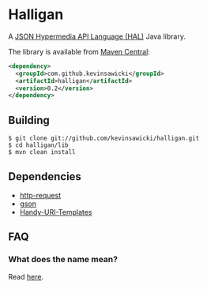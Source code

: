 # Halligan

A [JSON Hypermedia API Language (HAL)](http://tools.ietf.org/id/draft-kelly-json-hal-03.txt)
Java library.

The library is available from [Maven Central](http://search.maven.org/#search%7Cgav%7C1%7Cg%3A%22com.github.kevinsawicki%22%20AND%20a%3A%22halligan%22):

```xml
<dependency>
  <groupId>com.github.kevinsawicki</groupId>
  <artifactId>halligan</artifactId>
  <version>0.2</version>
</dependency>
```

## Building

```
$ git clone git://github.com/kevinsawicki/halligan.git
$ cd halligan/lib
$ mvn clean install
```

## Dependencies

  * [http-request](https://github.com/kevinsawicki/http-request)
  * [gson](http://code.google.com/p/google-gson/)
  * [Handy-URI-Templates](https://github.com/damnhandy/Handy-URI-Templates)

## FAQ

### What does the name mean?
Read [here](http://en.wikipedia.org/wiki/Halligan_bar).

